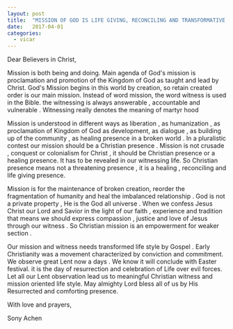 ```yaml
---
layout: post
title:  "MISSION OF GOD IS LIFE GIVING, RECONCILING AND TRANSFORMATIVE  PRESENCE"
date:   2017-04-01
categories: 
  - vicar
---
```


Dear Believers in Christ,

Mission is both being and doing. Main agenda of God's mission is proclamation and promotion of the Kingdom of God as taught and lead by Christ. God's Mission begins in this world by creation, so retain created order is our main mission. Instead of word mission, the word witness is used in the Bible. the witnessing is always answerable , accountable and vulnerable . Witnessing really denotes the meaning of martyr hood 
	
Mission is understood in different ways as liberation , as humanization , as proclamation of Kingdom of God as development, as  dialogue , as building up of the community , as healing presence in a broken world . In a pluralistic contest our mission should be a  Christian presence . Mission is not crusade , conquest or colonialism for Christ , it should be Christian presence or a healing presence. It has to be revealed in our witnessing life. So Christian presence means not a threatening presence , it is a healing , reconciling and life giving presence.

Mission is for the maintenance of broken creation, reorder the fragmentation of humanity and heal the imbalanced relationship . God is not a private property , He is the God  all universe . When we confess Jesus Christ our Lord and Savior in the light of our faith , experience and tradition that means  we should express compassion , justice and love of Jesus through our  witness . So Christian mission is an empowerment for weaker section . 

Our mission and witness  needs transformed life style by Gospel . Early Christianity was a movement characterized  by conviction and commitment. We observe great Lent  now a days . We know it will conclude with Easter festival. it is the day of resurrection and celebration of Life over evil forces. Let all our Lent observation lead us to meaningful Christian witness and mission oriented life style. May almighty Lord bless all of us  by His Resurrected and comforting presence.  



With love and prayers,	

Sony Achen 